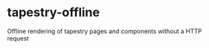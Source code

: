 tapestry-offline
================

Offline rendering of tapestry pages and components without a HTTP request